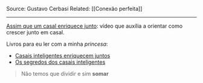 Source: Gustavo Cerbasi
Related: [[Conexão perfeita]]

---

[Assim que um casal enriquece junto](https://www.youtube.com/watch?v=kL4KOoUZGUk): vídeo que auxília a orientar como crescer junto em casal.

Livros para eu ler com a minha *princesa*:
- [Casais inteligentes enriquecem juntos](https://www.amazon.com.br/Casais-Inteligentes-Enriquecem-Juntos-Finan%C3%A7as/dp/8543101433?__mk_pt_BR=%C3%85M%C3%85%C5%BD%C3%95%C3%91&keywords=CASAIS+INTELIGENTES+ENRIQUECEM+JUNTOS&qid=1532701759&sr=1-1&ref=sr_1_1)
- [Os segredos dos casais inteligentes](https://www.amazon.com.br/segredos-dos-casais-inteligentes-construir-ebook/dp/B00A3D136O?ref_=ast_author_dp&dib=eyJ2IjoiMSJ9.gyhEKVZ2Ny6YCiR_bpTDmxhL4O3U7qjKyZiulQ8-dDU6vmVn7iS-DGDYaJwa2Dfq5ZLTiYIEezrRMNTMsVhooqJ_AYPiV1dsTNoM_XhzvgL9L_3I14dUgYJyjKX3xT6BbYGtb-Pa6w_gilfdyJ8YS0oEf6j-8dgT7ss9jCo6eGq4KN74V4vwcFhfw3cct9lq9yX4dLHyQuFFjVIVIbBdFZXc1ofqJNqJNidcxnuNxf0.zb4OVXiExFmLsm45sCGa7P4ovMHF4Wwcj0htf2LqH5M&dib_tag=AUTHOR)

> Não temos que dividir e sim **somar**

